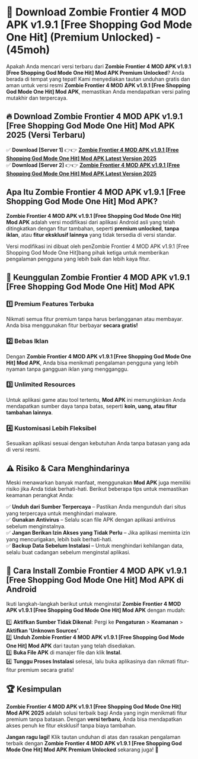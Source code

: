 

# 🎯 Download Zombie Frontier 4 MOD APK v1.9.1 [Free Shopping God Mode One Hit] (Premium Unlocked) -  (45moh) 

Apakah Anda mencari versi terbaru dari **Zombie Frontier 4 MOD APK v1.9.1 [Free Shopping God Mode One Hit] Mod APK Premium Unlocked**? Anda berada di tempat yang tepat! Kami menyediakan tautan unduhan gratis dan aman untuk versi resmi **Zombie Frontier 4 MOD APK v1.9.1 [Free Shopping God Mode One Hit] Mod APK**, memastikan Anda mendapatkan versi paling mutakhir dan terpercaya.

## 🔥 Download Zombie Frontier 4 MOD APK v1.9.1 [Free Shopping God Mode One Hit] Mod APK 2025 (Versi Terbaru)

✅ **Download [Server 1]** 👉👉 [**Zombie Frontier 4 MOD APK v1.9.1 [Free Shopping God Mode One Hit] Mod APK Latest Version 2025**](https://apkcomod.com?title=Zombie_Frontier_4_MOD_APK_v1.9.1_[Free_Shopping_God_Mode_One_Hit])  
✅ **Download [Server 2]** 👉👉 [**Zombie Frontier 4 MOD APK v1.9.1 [Free Shopping God Mode One Hit] Mod APK Latest Version 2025**](https://apkcomod.com?title=Zombie_Frontier_4_MOD_APK_v1.9.1_[Free_Shopping_God_Mode_One_Hit])  

## Apa Itu Zombie Frontier 4 MOD APK v1.9.1 [Free Shopping God Mode One Hit] Mod APK?

**Zombie Frontier 4 MOD APK v1.9.1 [Free Shopping God Mode One Hit] Mod APK** adalah versi modifikasi dari aplikasi Android asli yang telah ditingkatkan dengan fitur tambahan, seperti **premium unlocked**, **tanpa iklan**, atau **fitur eksklusif lainnya** yang tidak tersedia di versi standar.

Versi modifikasi ini dibuat oleh penZombie Frontier 4 MOD APK v1.9.1 [Free Shopping God Mode One Hit]bang pihak ketiga untuk memberikan pengalaman pengguna yang lebih baik dan lebih kaya fitur.

## 🎯 Keunggulan Zombie Frontier 4 MOD APK v1.9.1 [Free Shopping God Mode One Hit] Mod APK

### 1️⃣ Premium Features Terbuka
Nikmati semua fitur premium tanpa harus berlangganan atau membayar. Anda bisa menggunakan fitur berbayar **secara gratis!**

### 2️⃣ Bebas Iklan
Dengan **Zombie Frontier 4 MOD APK v1.9.1 [Free Shopping God Mode One Hit] Mod APK**, Anda bisa menikmati pengalaman pengguna yang lebih nyaman tanpa gangguan iklan yang mengganggu.

### 3️⃣ Unlimited Resources
Untuk aplikasi game atau tool tertentu, **Mod APK** ini memungkinkan Anda mendapatkan sumber daya tanpa batas, seperti **koin, uang, atau fitur tambahan lainnya**.

### 4️⃣ Kustomisasi Lebih Fleksibel
Sesuaikan aplikasi sesuai dengan kebutuhan Anda tanpa batasan yang ada di versi resmi.

## ⚠️ Risiko & Cara Menghindarinya

Meski menawarkan banyak manfaat, menggunakan **Mod APK** juga memiliki risiko jika Anda tidak berhati-hati. Berikut beberapa tips untuk memastikan keamanan perangkat Anda:

✅ **Unduh dari Sumber Terpercaya** – Pastikan Anda mengunduh dari situs yang terpercaya untuk menghindari malware.  
✅ **Gunakan Antivirus** – Selalu scan file APK dengan aplikasi antivirus sebelum menginstalnya.  
✅ **Jangan Berikan Izin Akses yang Tidak Perlu** – Jika aplikasi meminta izin yang mencurigakan, lebih baik berhati-hati.  
✅ **Backup Data Sebelum Instalasi** – Untuk menghindari kehilangan data, selalu buat cadangan sebelum menginstal aplikasi.

## 📌 Cara Install Zombie Frontier 4 MOD APK v1.9.1 [Free Shopping God Mode One Hit] Mod APK di Android

Ikuti langkah-langkah berikut untuk menginstal **Zombie Frontier 4 MOD APK v1.9.1 [Free Shopping God Mode One Hit] Mod APK** dengan mudah:

1️⃣ **Aktifkan Sumber Tidak Dikenal**: Pergi ke **Pengaturan** > **Keamanan** > **Aktifkan 'Unknown Sources'**.  
2️⃣ **Unduh Zombie Frontier 4 MOD APK v1.9.1 [Free Shopping God Mode One Hit] Mod APK** dari tautan yang telah disediakan.  
3️⃣ **Buka File APK** di manajer file dan klik **Instal**.  
4️⃣ **Tunggu Proses Instalasi** selesai, lalu buka aplikasinya dan nikmati fitur-fitur premium secara gratis!

## 🏆 Kesimpulan

**Zombie Frontier 4 MOD APK v1.9.1 [Free Shopping God Mode One Hit] Mod APK 2025** adalah solusi terbaik bagi Anda yang ingin menikmati fitur premium tanpa batasan. Dengan **versi terbaru**, Anda bisa mendapatkan akses penuh ke fitur eksklusif tanpa biaya tambahan.

**Jangan ragu lagi!** Klik tautan unduhan di atas dan rasakan pengalaman terbaik dengan **Zombie Frontier 4 MOD APK v1.9.1 [Free Shopping God Mode One Hit] Mod APK Premium Unlocked** sekarang juga! 🚀

